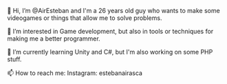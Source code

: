  👋 Hi, I’m @AirEsteban and I'm a 26 years old guy who wants to make some videogames or things that allow me to solve problems.
 
 👀 I’m interested in Game development, but also in tools or techniques for making me a better programmer.
 
 🌱 I’m currently learning Unity and C#, but I'm also working on some PHP stuff.
 
 📫 How to reach me: Instagram: estebanairasca
